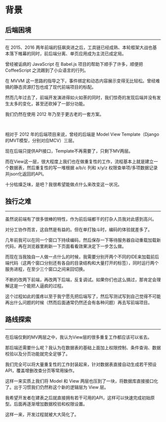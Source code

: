 
# 背景

## 后端困境
---

在 2015、2016 两年前端的狂飙突进之后，工具链已经成熟、本轮框架大战也基本落下帷幕的同时，前后端分离、单页应用成为主流已成定局。

曾经被诟病的 JavaScript 在 Babel.js 项目的帮助下顺手了许多，顺便把 CoffeeScript 之流踢到了小众语言的行列。

在 MVVM 这一思路的指导之下，事件绑定和动态内容展示变得无比轻松。曾经难搞的静态资源打包也成了现代前端项目的标配。

然而几年过去了，前端开发演进得如火如荼的同时，我们惊奇的发现后端并没有发生太多的变化，甚至还砍掉了一部分功能。

我们仍然在使用 2012 年乃至于更古老的一套方案。

<br>

相对于 2012 年的后端项目来说，曾经的后端是 Model View Template（Django 的MVT模型，分别对应MCV）三层。

现在后端只提供API接口，Template不再需要了，只剩下MV两层。

而在View这一层，很大程度上我们也在做重复性的工作，流程基本上就是建立一个数据表，然后重复性的写一堆根据 a/b/c 列和 x/y/z 权限查单项/多项数据记录并json化返回的API。

十分枯燥乏味，是吧？我很希望能做点什么来改变这一状况。

## 独行之难
---

虽然说前端有了很多很棒的特性，作为前后端都干的打杂人员我对此感到高兴。

对分工协作而言，这自然是有益的。但在单打独斗时，编码的体验就差多了。

几年前我可以在同一个窗口下持续编码，然后保存一下等待服务器自动重载加载新代码，再在浏览器里刷新一下页面看看效果决定下一步怎么做。

而现在当我独自一人做一点什么的时候，我需要分别开两个不同的IDE来加载前后端代码（这两个窗口分别还有各自的目录结构和大量打开的标签），同时运行两个服务进程，在至少三个窗口之间来回切换。

不断的改两下前端，再改两下后端，反复调试。如果你们也这么搞过，那肯定会理解这是一个能把人逼疯的过程。

这个过程如此的蛋疼以至于我宁愿先把后端写了，然后写测试写到自己觉得不可能再出什么问题的时候（然而后面通常仍然还会有各种问题）再去写前端项目。

## 路线探索
---

在后端仅剩的MV两层之中，我认为View层的很多重复工作都应该可以省去。

那后端还需要什么呢？我认为在数据表的基础上面加上权限控制、条件查询、数据校验以及分页功能就完全足够了。

我们完全可以将大量重复性的工作封装起来，针对数据表直接自动生成若干预设 API，覆盖增删改查分页等常用操作。

这样一来实质上我们将 Model 和 View 两层也压到了一块，将数据库直接接口化了。出于习惯我们仍然称这个新的逻辑层为 View 层。

我希望开发者在建表之后就直接拥有若干可用的API，这样可以快速完成初始原型。后面再逐渐增加数据校验和权限设置。

这样一来，开发过程就被大大简化了。
